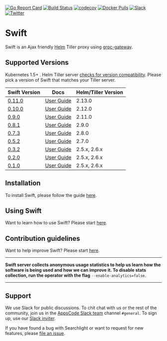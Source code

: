 [![Go Report Card](https://goreportcard.com/badge/github.com/appscode/swift)](https://goreportcard.com/report/github.com/appscode/swift)
[![Build Status](https://travis-ci.org/appscode/swift.svg?branch=master)](https://travis-ci.org/appscode/swift)
[![codecov](https://codecov.io/gh/appscode/swift/branch/master/graph/badge.svg)](https://codecov.io/gh/appscode/swift)
[![Docker Pulls](https://img.shields.io/docker/pulls/appscode/swift.svg)](https://hub.docker.com/r/appscode/swift/)
[![Slack](https://slack.appscode.com/badge.svg)](https://slack.appscode.com)
[![Twitter](https://img.shields.io/twitter/follow/appscodehq.svg?style=social&logo=twitter&label=Follow)](https://twitter.com/intent/follow?screen_name=AppsCodeHQ)

# Swift
Swift is an Ajax friendly [Helm](https://github.com/kubernetes/helm) Tiller proxy using [grpc-gateway](https://github.com/grpc-ecosystem/grpc-gateway).


## Supported Versions
Kubernetes 1.5+ . Helm Tiller server [checks for version compatibility](https://github.com/kubernetes/helm/blob/master/pkg/version/compatible.go#L27). Please pick a version of Swift that matches your Tiller server.

| Swift Version                                                   | Docs                                                            | Helm/Tiller Version |
|-----------------------------------------------------------------|-----------------------------------------------------------------|---------------------|
| [0.11.0](https://github.com/appscode/swift/releases/tag/0.11.0) | [User Guide](https://appscode.com/products/swift/0.11.0/)       | 2.13.0              |
| [0.10.0](https://github.com/appscode/swift/releases/tag/0.10.0) | [User Guide](https://appscode.com/products/swift/0.10.0/)       | 2.12.0              |
| [0.9.0](https://github.com/appscode/swift/releases/tag/0.9.0)   | [User Guide](https://appscode.com/products/swift/0.9.0/)        | 2.11.0              |
| [0.8.1](https://github.com/appscode/swift/releases/tag/0.8.1)   | [User Guide](https://appscode.com/products/swift/0.8.1/)        | 2.9.0               |
| [0.7.3](https://github.com/appscode/swift/releases/tag/0.7.3)   | [User Guide](https://appscode.com/products/swift/0.7.3/)        | 2.8.0               |
| [0.5.2](https://github.com/appscode/swift/releases/tag/0.5.2)   | [User Guide](https://appscode.com/products/swift/0.5.2/)        | 2.7.0               |
| [0.3.2](https://github.com/appscode/swift/releases/tag/0.3.2)   | [User Guide](https://github.com/appscode/swift/tree/0.3.2/docs) | 2.5.x, 2.6.x        |
| [0.2.0](https://github.com/appscode/swift/releases/tag/0.2.0)   | [User Guide](https://github.com/appscode/swift/tree/0.2.0/docs) | 2.5.x, 2.6.x        |
| [0.1.0](https://github.com/appscode/swift/releases/tag/0.1.0)   | [User Guide](https://github.com/appscode/swift/tree/0.1.0/docs) | 2.5.x, 2.6.x        |


## Installation
To install Swift, please follow the guide [here](https://appscode.com/products/swift/0.11.0/setup/install/).

## Using Swift
Want to learn how to use Swift? Please start [here](https://appscode.com/products/swift/0.11.0/).

## Contribution guidelines
Want to help improve Swift? Please start [here](https://appscode.com/products/swift/0.11.0/welcome/contributing/).

---

**Swift server collects anonymous usage statistics to help us learn how the software is being used and how we can improve it. To disable stats collection, run the operator with the flag** `--enable-analytics=false`.

---

## Support
We use Slack for public discussions. To chit chat with us or the rest of the community, join us in the [AppsCode Slack team](https://appscode.slack.com/messages/C0XQFLGRM/details/) channel `#general`. To sign up, use our [Slack inviter](https://slack.appscode.com/).

If you have found a bug with Searchlight or want to request for new features, please [file an issue](https://github.com/appscode/swift/issues/new).
